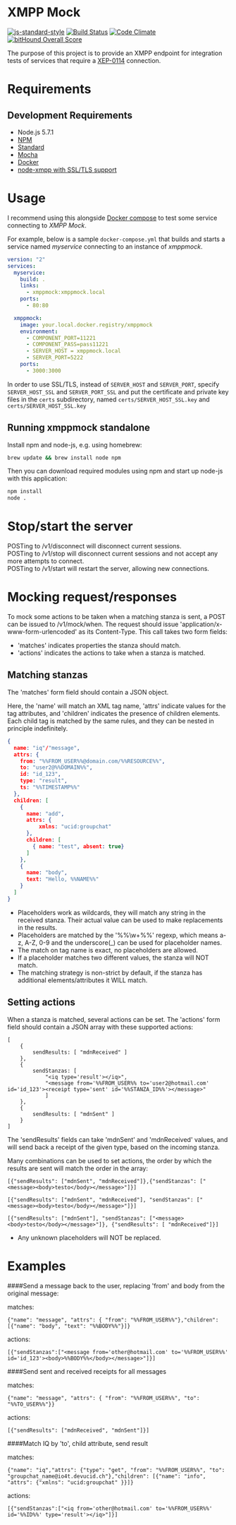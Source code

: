 XMPP Mock
=========
[![js-standard-style](https://img.shields.io/badge/code%20style-standard-brightgreen.svg)](http://standardjs.com/) [![Build Status](https://travis-ci.org/ngti/xmppmock.svg?branch=master)](https://travis-ci.org/ngti/xmppmock) [![Code Climate](https://codeclimate.com/github/ngti/xmppmock/badges/gpa.svg)](https://codeclimate.com/github/ngti/xmppmock) [![bitHound Overall Score](https://www.bithound.io/github/ngti/xmppmock/badges/score.svg)](https://www.bithound.io/github/ngti/xmppmock)

The purpose of this project is to provide an XMPP endpoint for integration tests of services that require a [XEP-0114](http://www.xmpp.org/extensions/xep-0114.html) connection.

Requirements
============

Development Requirements
------------------------
- Node.js 5.7.1
- [NPM](https://nodejs.org/)
- [Standard](http://standardjs.com/)
- [Mocha](https://mochajs.org/)
- [Docker](https://www.docker.com/)
- [node-xmpp with SSL/TLS support](https://github.com/stela/node-xmpp/tree/directSslTls)

Usage
=====

I recommend using this alongside [Docker compose](https://docs.docker.com/compose/) to test some service connecting to _XMPP Mock_.

For example, below is a sample `docker-compose.yml` that builds and starts a service named _myservice_ connecting to an instance of _xmppmock_.

```yaml
version: "2"
services:
  myservice:
    build: .
    links:
      - xmppmock:xmppmock.local
    ports:
      - 80:80

  xmppmock:
    image: your.local.docker.registry/xmppmock
    environment:
      - COMPONENT_PORT=11221
      - COMPONENT_PASS=pass11221
      - SERVER_HOST = xmppmock.local
      - SERVER_PORT=5222
    ports:
      - 3000:3000
```

In order to use SSL/TLS, instead of `SERVER_HOST` and `SERVER_PORT`, specify `SERVER_HOST_SSL` and `SERVER_PORT_SSL`
and put the certificate and private key files in the `certs` subdirectory,
named `certs/SERVER_HOST_SSL.key` and `certs/SERVER_HOST_SSL.key` 


Running xmppmock standalone
---------------------------
Install npm and node-js, e.g. using homebrew:
```sh
brew update && brew install node npm
```
Then you can download required modules using npm and start up node-js with this application:
```sh
npm install
node .
```

Stop/start the server
===========
POSTing to /v1/disconnect will disconnect current sessions.  
POSTing to /v1/stop will disconnect current sessions and not accept any more attempts to connect.  
POSTing to /v1/start will restart the server, allowing new connections.  

Mocking request/responses
===========
To mock some actions to be taken when a matching stanza is sent, a POST can be issued to /v1/mock/when. The request
should issue 'application/x-www-form-urlencoded' as its Content-Type. This call takes two form fields:
- 'matches' indicates properties the stanza should match.
- 'actions' indicates the actions to take when a stanza is matched.

Matching stanzas
--------
The 'matches' form field should contain a JSON object.

Here, the 'name' will match an XML tag name, 'attrs' indicate values for the tag attributes, and 'children' indicates the
presence of children elements. Each child tag is matched by the same rules, and they can be nested in principle indefinitely.

```json
{
  name: "iq"/"message",
  attrs: {
    from: "%%FROM_USER%%@domain.com/%%RESOURCE%%",
    to: "user2@%%DOMAIN%%",
    id: "id_123",    
    type: "result",
    ts: "%%TIMESTAMP%%"
  },
  children: [
    { 
      name: "add", 
      attrs: {
          xmlns: "ucid:groupchat"
      },
      children: [
        { name: "test", absent: true}
      ]
    },
    {
      name: "body",
      text: "Hello, %%NAME%%"
    }
  ]
}
```

* Placeholders work as wildcards, they will match any string in the received stanza. Their actual value can be used to make replacements in the results.
* Placeholders are matched by the '%%\w+%%' regexp, which means a-z, A-Z, 0-9 and the underscore(_) can be used for placeholder names.
* The match on tag name is exact, no placeholders are allowed.
* If a placeholder matches two different values, the stanza will NOT match.
* The matching strategy is non-strict by default, if the stanza has additional elements/attributes it WILL match.

Setting actions
-------
When a stanza is matched, several actions can be set. The 'actions' form field should contain
a JSON array with these supported actions:

```
[
    {
        sendResults: [ "mdnReceived" ]
    },
    { 
        sendStanzas: [ 
            "<iq type='result'></iq>",
            "<message from='%%FROM_USER%% to='user2@hotmail.com' id='id_123'><receipt type='sent' id='%%STANZA_ID%%'></message>" 
            ]
    },
    { 
        sendResults: [ "mdnSent" ]
    }
]
```

The 'sendResults' fields can take 'mdnSent' and 'mdnReceived' values, and will send back a receipt of the given type, based
on the incoming stanza.

Many combinations can be used to set actions, the order by which the results are sent will match the order in the array:

```
[{"sendResults": ["mdnSent", "mdnReceived"]},{"sendStanzas": ["<message><body>testo</body></message>"]}]
```
```
[{"sendResults": ["mdnSent", "mdnReceived"], "sendStanzas": ["<message><body>testo</body></message>"]}]
```
```
[{"sendResults": ["mdnSent"], "sendStanzas": ["<message><body>testo</body></message>"]}, {"sendResults": [ "mdnReceived"]}]
```

- Any unknown placeholders will NOT be replaced.

Examples
=========

####Send a message back to the user, replacing 'from' and body from the original message:

matches:
```
{"name": "message", "attrs": { "from": "%%FROM_USER%%"},"children": [{"name": "body", "text": "%%BODY%%"}]}
```
actions:
```
[{"sendStanzas":["<message from='other@hotmail.com' to='%%FROM_USER%%' id='id_123'><body>%%BODY%%</body></message>"]}]
```

####Send sent and received receipts for all messages

matches:
```
{"name": "message", "attrs": { "from": "%%FROM_USER%%", "to": "%%TO_USER%%"}}
```
actions:
```
[{"sendResults": ["mdnReceived", "mdnSent"]}]
```

####Match IQ by 'to', child attribute, send result

matches:
```
{"name": "iq","attrs": {"type": "get", "from": "%%FROM_USER%%", "to": "groupchat_name@io4t.devucid.ch"},"children": [{"name": "info", "attrs": {"xmlns": "ucid:groupchat" }}]}
```

actions:
```
[{"sendStanzas":["<iq from='other@hotmail.com' to='%%FROM_USER%%' id='%%ID%%' type='result'></iq>"]}]
```
